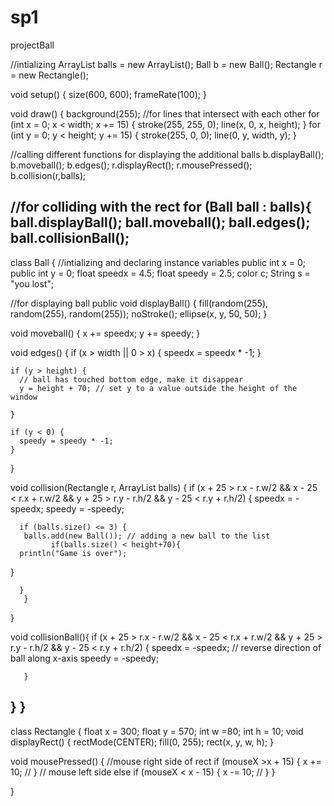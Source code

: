 # sp1
projectBall


//intializing 
ArrayList<Ball> balls = new ArrayList<Ball>();
Ball b = new Ball();
Rectangle r = new Rectangle();


void setup() {
  size(600, 600);
  frameRate(100);
}

void draw() {
  background(255); 
  //for lines that intersect with each other
  for (int x = 0; x < width; x += 15) {
    stroke(255, 255, 0);
    line(x, 0, x, height);
  }
  for (int y = 0; y < height; y += 15) {
    stroke(255, 0, 0);
    line(0, y, width, y);
  }

  //calling different  functions for displaying the additional balls 
  b.displayBall();
  b.moveball();
  b.edges();
  r.displayRect();
  r.mousePressed();
  b.collision(r,balls);
  
//for colliding with the rect
  for (Ball ball : balls){
    ball.displayBall();
    ball.moveball();
    ball.edges();
    ball.collisionBall();
--------------------------------------------------------------------------------------------------------------------------------------------------------------------

class Ball {
//intializing and declaring instance variables
  public int x = 0;
  public int y = 0;
  float speedx = 4.5;
  float speedy = 2.5;
  color c;
  String s = "you lost";
  
  //for displaying ball
  public void displayBall() {
    fill(random(255), random(255), random(255));
    noStroke();
    ellipse(x, y, 50, 50);
  }

  void moveball() {
    x += speedx;
    y += speedy;
  }

  void edges() {
    if (x > width || 0 > x) {
      speedx = speedx * -1;
    }

    if (y > height) {
      // ball has touched bottom edge, make it disappear
      y = height + 70; // set y to a value outside the height of the window
    
    }

    if (y < 0) {
      speedy = speedy * -1;
    }
  }
  
void collision(Rectangle r, ArrayList<Ball> balls) {
   if (x + 25 > r.x - r.w/2 && 
      x - 25 < r.x + r.w/2 && 
       y + 25 > r.y - r.h/2 && 
       y - 25 < r.y + r.h/2) {
      speedx = -speedx;
      speedy = -speedy; 
      
      if (balls.size() <= 3) {
       balls.add(new Ball()); // adding a new ball to the list
             if(balls.size() < height+70){
      println("Game is over");
}
    
      }
       }
    


}
  
 void collisionBall(){
  if (x + 25 > r.x - r.w/2 && 
       x - 25 < r.x + r.w/2 && 
       y + 25 > r.y - r.h/2 && 
       y - 25 < r.y + r.h/2) {
      speedx = -speedx; // reverse direction of ball along x-axis
      speedy = -speedy;
 
       }
 
 }
}
-------------------------------------------------------------------------------------------------------------------------------------------------------------
class Rectangle {
  float x = 300;
  float y = 570;
  int  w =80;
  int h = 10;
  void displayRect() {
    rectMode(CENTER);
    fill(0, 255);
    rect(x, y, w, h);
  }

  void mousePressed() {
    //mouse right side of rect
    if (mouseX >x + 15) {
      x += 10;  // 
    }
    // mouse left side 
    else if (mouseX < x - 15) {
      x -= 10;  //
    }
  }
  
 
}

